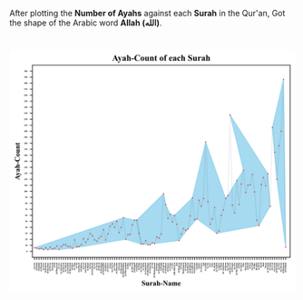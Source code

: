 After plotting the **Number of Ayahs** against each **Surah** in the Qur'an,
Got the shape of the Arabic word **Allah (الله)**.
#
![](./plot.png)
